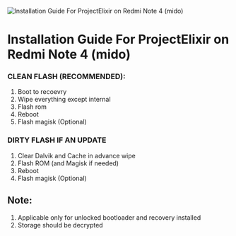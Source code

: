 ![Installation Guide For ProjectElixir on Redmi Note 4 (mido)](https://i.imgur.com/pmZkslu.png "Installation")

# Installation Guide For ProjectElixir on Redmi Note 4 (mido)

### CLEAN FLASH (RECOMMENDED): 
1. Boot to recoevry
2. Wipe everything except internal
3. Flash rom 
4. Reboot
5. Flash magisk (Optional)

### DIRTY FLASH IF AN UPDATE
1. Clear Dalvik and Cache in advance wipe
2. Flash ROM  (and Magisk if needed)
3. Reboot
4. Flash magisk (Optional)

## Note: 
1. Applicable only for unlocked bootloader and recovery installed
2. Storage should be decrypted
